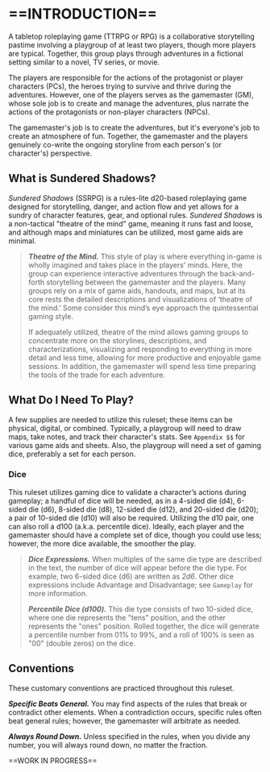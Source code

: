 # ==INTRODUCTION==

A tabletop roleplaying game (TTRPG or RPG) is a collaborative storytelling pastime involving a playgroup of at least two players, though more players are typical. Together, this group plays through adventures in a fictional setting similar to a novel, TV series, or movie.

The players are responsible for the actions of the protagonist or player characters (PCs), the heroes trying to survive and thrive during the adventures. However, one of the players serves as the gamemaster (GM), whose sole job is to create and manage the adventures, plus narrate the actions of the protagonists or non-player characters (NPCs).

The gamemaster's job is to create the adventures, but it's everyone's job to create an atmosphere of fun. Together, the gamemaster and the players genuinely co-write the ongoing storyline from each person's (or character's) perspective.

## What is Sundered Shadows?

*Sundered Shadows* (SSRPG) is a rules-lite d20-based roleplaying game designed for storytelling, danger, and action flow and yet allows for a sundry of character features, gear, and optional rules. *Sundered Shadows* is a non-tactical "theatre of the mind" game, meaning it runs fast and loose, and although maps and miniatures can be utilized, most game aids are minimal.

>  ***Theatre of the Mind.*** This style of play is where everything in-game is wholly imagined and takes place in the players' minds. Here, the group can experience interactive adventures through the back-and-forth storytelling between the gamemaster and the players. Many groups rely on a mix of game aids, handouts, and maps, but at its core rests the detailed descriptions and visualizations of ‘theatre of the mind.’ Some consider this mind’s eye approach the quintessential gaming style.
>
> If adequately utilized, theatre of the mind allows gaming groups to concentrate more on the storylines, descriptions, and characterizations, visualizing and responding to everything in more detail and less time, allowing for more productive and enjoyable game sessions. In addition, the gamemaster will spend less time preparing the tools of the trade for each adventure.

## What Do I Need To Play?

A few supplies are needed to utilize this ruleset; these items can be physical, digital, or combined. Typically, a playgroup will need to draw maps, take notes, and track their character's stats. See `Appendix $$` for various game aids and sheets. Also, the playgroup will need a set of gaming dice, preferably a set for each person.

### Dice

This ruleset utilizes gaming dice to validate a character’s actions during gameplay; a handful of dice will be needed, as in a 4-sided die (d4), 6-sided die (d6), 8-sided die (d8), 12-sided die (d12), and 20-sided die (d20); a pair of 10-sided die (d10) will also be required. Utilizing the d10 pair, one can also roll a d100 (a.k.a. percentile dice). Ideally, each player and the gamemaster should have a complete set of dice, though you could use less; however, the more dice available, the smoother the play.

> ***Dice Expressions.*** When multiples of the same die type are described in the text, the number of dice will appear before the die type. For example, two 6-sided dice (d6) are written as *2d6*. Other dice expressions include Advantage and Disadvantage; see `Gameplay` for more information.
>
> ***Percentile Dice (d100).*** This die type consists of two 10-sided dice, where one die represents the "tens" position, and the other represents the "ones" position. Rolled together, the dice will generate a percentile number from 01% to 99%, and a roll of 100% is seen as "00" (double zeros) on the dice.

## Conventions

These customary conventions are practiced throughout this ruleset.

***Specific Beats General.*** You may find aspects of the rules that break or contradict other elements. When a contradiction occurs, specific rules often beat general rules; however, the gamemaster will arbitrate as needed.

***Always Round Down.*** Unless specified in the rules, when you divide any number, you will always round down, no matter the fraction.

<!--Add Conventions here-->

==WORK IN PROGRESS==
